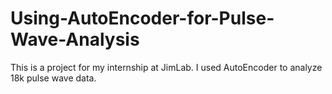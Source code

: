 # Using-AutoEncoder-for-Pulse-Wave-Analysis
This is a project for my internship at JimLab.
I used AutoEncoder to analyze 18k pulse wave data.
